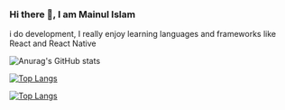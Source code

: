 ### Hi there 👋, I am Mainul Islam

i do development,  I really enjoy learning languages and frameworks like React and React Native 



![Anurag's GitHub stats](https://github-readme-stats.vercel.app/api?username=Mainul163&show_icons=true&theme=radical)

[![Top Langs](https://github-readme-stats.vercel.app/api/top-langs/?username=Mainul163)](https://github.com/anuraghazra/github-readme-stats)

[![Top Langs](https://github-readme-stats.vercel.app/api/top-langs/?username=Mainul163&layout=compact)](https://github.com/anuraghazra/github-readme-stats)


